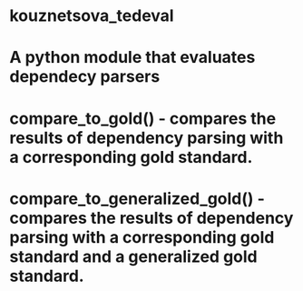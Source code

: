 # kouznetsova_tedeval

# A python module that evaluates dependecy parsers

# compare_to_gold() - compares the results of dependency parsing with a corresponding gold standard.

# compare_to_generalized_gold() - compares the results of dependency parsing with a corresponding gold standard and a generalized gold standard.

